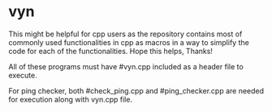 # vyn
This might be helpful for cpp users as the repository contains most of commonly used functionalities in cpp as macros in a way to simplify the code for each of the functionalities. Hope this helps, Thanks!

All of these programs must have #vyn.cpp included as a header file to execute.

For ping checker, both #check_ping.cpp and #ping_checker.cpp are needed for execution along with vyn.cpp file.
